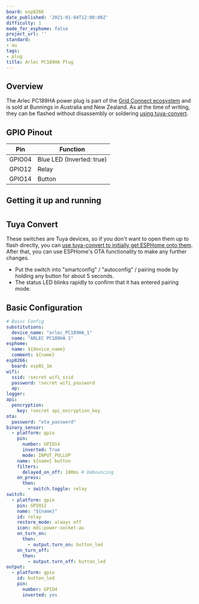 ```yaml
---
board: esp8266
date_published: '2021-01-04T12:00:00Z'
difficulty: 1
made_for_esphome: false
project_url: ''
standard:
- au
tags:
- plug
title: Arlec PC189HA Plug
---
```


## Overview

The Arlec PC189HA power plug is part of the [Grid Connect ecosystem](https://grid-connect.com.au/) and is sold at Bunnings in Australia and New Zealand.
As at the time of writing, they can be flashed without disassembly or soldering [using tuya-convert](#tuya-convert).

## GPIO Pinout

| Pin    | Function                  |
| ------ | ------------------------- |
| GPIO04 | Blue LED (Inverted: true) |
| GPIO12 | Relay                     |
| GPIO14 | Button                    |

## Getting it up and running

#

## Tuya Convert

These switches are Tuya devices, so if you don't want to open them up to flash directly, you can [use tuya-convert to initially get ESPHome onto them](/guides/tuya-convert/). After that, you can use ESPHome's OTA functionality to make any further changes.
- Put the switch into "smartconfig" / "autoconfig" / pairing mode by holding any button for about 5 seconds.
- The status LED blinks rapidly to confirm that it has entered pairing mode.

## Basic Configuration

```yaml
# Basic Config
substitutions:
  device_name: "arlec_PC189HA_1"
  name: "ARLEC PC189HA 1"
esphome:
  name: ${device_name}
  comment: ${name}
esp8266:
  board: esp01_1m
wifi:
  ssid: !secret wifi_ssid
  password: !secret wifi_password
  ap:
logger:
api:
  pencryption:
    key: !secret api_encryption_key
ota:
  password: "ota_password"
binary_sensor:
  - platform: gpio
    pin:
      number: GPIO14
      inverted: True
      mode: INPUT_PULLUP
    name: ${name} button
    filters:
      delayed_on_off: 100ms # Debouncing
    on_press:
      then:
        - switch.toggle: relay
switch:
  - platform: gpio
    pin: GPIO12
    name: "${name}"
    id: relay
    restore_mode: always off
    icon: mdi:power-socket-au
    on_turn_on:
      then:
        - output.turn_on: button_led
    on_turn_off:
      then:
        - output.turn_off: button_led
output:
  - platform: gpio
    id: button_led
    pin:
      number: GPIO4
      inverted: yes
```